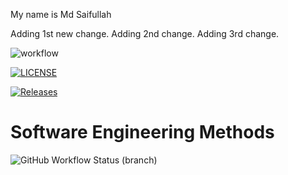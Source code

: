 My name is Md Saifullah

Adding 1st new change.
Adding 2nd change.
Adding 3rd change.

![workflow](https://github.com/MdSaifullah80/sem2/actions/workflows/main.yml/badge.svg)


[![LICENSE](https://img.shields.io/github/license/MdSaifullah80/sem2.svg?style=flat-square)](https://github.com/MdSaifullah80/sem2/blob/master/LICENSE)

[![Releases](https://img.shields.io/github/release/MdSaifullah80/sem2/all.svg?style=flat-square)](https://github.com/MdSaifullah80/sem2/releases)


# Software Engineering Methods
![GitHub Workflow Status (branch)](https://img.shields.io/github/workflow/status/MdSaifullah80/sem2/main/develop?style=flat-square)
